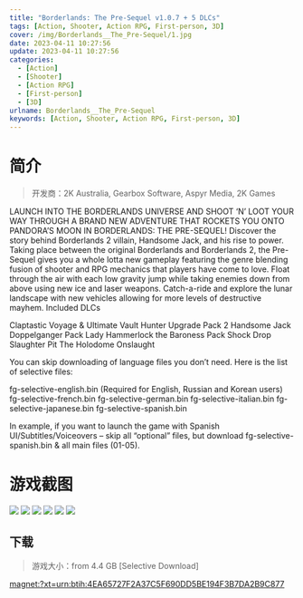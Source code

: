 ```yaml
---
title: "Borderlands: The Pre-Sequel v1.0.7 + 5 DLCs"
tags: [Action, Shooter, Action RPG, First-person, 3D]
cover: /img/Borderlands__The_Pre-Sequel/1.jpg
date: 2023-04-11 10:27:56
update: 2023-04-11 10:27:56
categories: 
  - [Action]
  - [Shooter]
  - [Action RPG]
  - [First-person]
  - [3D]
urlname: Borderlands__The_Pre-Sequel
keywords: [Action, Shooter, Action RPG, First-person, 3D]
---
```

# 简介

> 开发商：2K Australia, Gearbox Software, Aspyr Media, 2K Games

LAUNCH INTO THE BORDERLANDS UNIVERSE AND SHOOT ‘N’ LOOT YOUR WAY THROUGH A BRAND NEW ADVENTURE THAT ROCKETS YOU ONTO PANDORA’S MOON IN BORDERLANDS: THE PRE-SEQUEL!
Discover the story behind Borderlands 2 villain, Handsome Jack, and his rise to power. Taking place between the original Borderlands and Borderlands 2, the Pre-Sequel gives you a whole lotta new gameplay featuring the genre blending fusion of shooter and RPG mechanics that players have come to love.
Float through the air with each low gravity jump while taking enemies down from above using new ice and laser weapons. Catch-a-ride and explore the lunar landscape with new vehicles allowing for more levels of destructive mayhem.
Included DLCs

Claptastic Voyage & Ultimate Vault Hunter Upgrade Pack 2
Handsome Jack Doppelganger Pack
Lady Hammerlock the Baroness Pack
Shock Drop Slaughter Pit
The Holodome Onslaught


You can skip downloading of language files you don’t need. Here is the list of selective files:

fg-selective-english.bin (Required for English, Russian and Korean users)
fg-selective-french.bin
fg-selective-german.bin
fg-selective-italian.bin
fg-selective-japanese.bin
fg-selective-spanish.bin

In example,  if you want to launch the game with Spanish UI/Subtitles/Voiceovers – skip all “optional” files, but download fg-selective-spanish.bin & all main files (01-05).

# 游戏截图

![](/img/Borderlands__The_Pre-Sequel/2.jpg)
![](/img/Borderlands__The_Pre-Sequel/3.jpg)
![](/img/Borderlands__The_Pre-Sequel/4.jpg)
![](/img/Borderlands__The_Pre-Sequel/5.jpg)
![](/img/Borderlands__The_Pre-Sequel/6.jpg)
![](/img/Borderlands__The_Pre-Sequel/7.jpg)


## 下载

> 游戏大小：from 4.4 GB [Selective Download]

[magnet:?xt=urn:btih:4EA65727F2A37C5F690DD5BE194F3B7DA2B9C877](magnet:?xt=urn:btih:4EA65727F2A37C5F690DD5BE194F3B7DA2B9C877)
